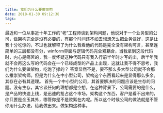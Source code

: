 ```yaml
---
title: 我们为什么要做架构
date: 2018-01-30 09:12:38
tags:
---
```


最近和一位从事近十年工作的“老”工程师谈到架构问题，他说对于一个业务型的公司，做架构完全是没有必要的，有那个时间还不如去想想怎么把业务做好，这是让我十分吃惊的，不过也就解释了为什么我看他的代码是完全没有架构可言，甚至连简单的三层都没有分，winform界面与逻辑代码完全紧耦合，当我拿到这段代码时，内心是痛苦的，我一度怀疑这种代码只有我入行前半年时才写的出，后半年我就不会再这么写的代码会在一个已经成型的产品上出现，这就让我不得不思考，我们为什么要做架构，吃饱了撑的？
答案显然不是，要不那么多大型公司就不会那么推崇架构师。但是为什么在中小型公司，架构这个东西看起来是显得那么多余。
其存在必有其道理。
首先一个中小型的公司，其首要解决的问题应该是生存的问题。没有生存，其它谈任何的理想都是空想。在这种背景下，公司需要的是什么，是产品的快速上线，是迅速的抢占这个市场，架构这个东西，客户是看不出来的，你只要是金玉其外，哪管你是不是败絮在内呢。所以这个时候公司的做法就是不管你用什么办法，给我做出来。做架构这种事，
